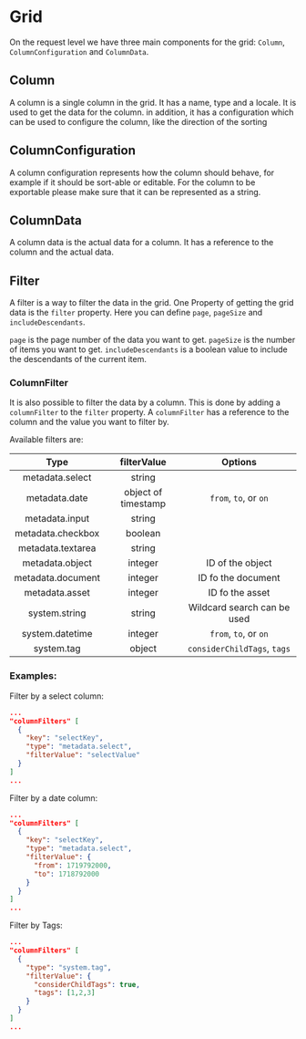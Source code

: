 # Grid

On the request level we have three main components for the grid: `Column`, `ColumnConfiguration` and `ColumnData`.

## Column
A column is a single column in the grid. It has a name, type and a locale. It is used to get the data for the column.
in addition, it has a configuration which can be used to configure the column, like the direction of the sorting

## ColumnConfiguration
A column configuration represents how the column should behave, for example if it should be sort-able or editable. 
For the column to be exportable please make sure that it can be represented as a string.

## ColumnData
A column data is the actual data for a column. It has a reference to the column and the actual data.


## Filter
A filter is a way to filter the data in the grid. One Property of getting the grid data is the `filter` property.
Here you can define `page`, `pageSize` and `includeDescendants`.

`page` is the page number of the data you want to get. 
`pageSize` is the number of items you want to get.
`includeDescendants` is a boolean value to include the descendants of the current item.

### ColumnFilter
It is also possible to filter the data by a column. This is done by adding a `columnFilter` to the `filter` property.
A `columnFilter` has a reference to the column and the value you want to filter by.

Available filters are:

|       Type        |     filterValue     |           Options           |
|:-----------------:|:-------------------:|:---------------------------:|
|  metadata.select  |       string        |                             |
|   metadata.date   | object of timestamp |    `from`, `to`, or `on`    |
|  metadata.input   |       string        |                             |
| metadata.checkbox |       boolean       |                             |
| metadata.textarea |       string        |                             |
|  metadata.object  |       integer       |      ID of the object       |
| metadata.document |       integer       |     ID fo the document      |
|  metadata.asset   |       integer       |       ID fo the asset       |
|   system.string   |       string        | Wildcard search can be used |
|  system.datetime  |       integer       |    `from`, `to`, or `on`    |
|    system.tag     |       object        | `considerChildTags`, `tags` |



### Examples:

Filter by a select column:
```json
...
"columnFilters" [
  {
    "key": "selectKey",
    "type": "metadata.select",
    "filterValue": "selectValue"
  }
]
...
```

Filter by a date column:
```json
...
"columnFilters" [
  {
    "key": "selectKey",
    "type": "metadata.select",
    "filterValue": {
      "from": 1719792000,
      "to": 1718792000
    }
  }
]
...
```

Filter by Tags:
```json
...
"columnFilters" [
  {
    "type": "system.tag",
    "filterValue": {
      "considerChildTags": true,
      "tags": [1,2,3]
    }
  }
]
...
```